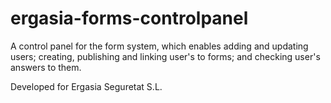 # ergasia-forms-controlpanel
A control panel for the form system, which enables adding and updating users; creating, publishing and linking user's to forms; and checking user's answers to them.

Developed for Ergasia Seguretat S.L.
